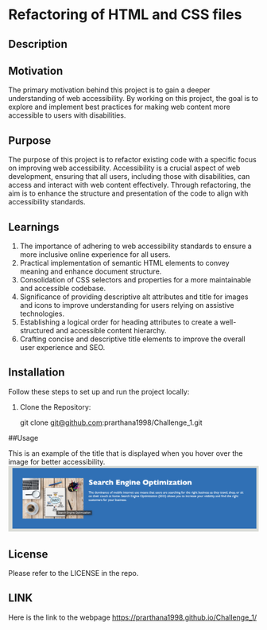 # Refactoring of HTML and CSS files

## Description

## Motivation

The primary motivation behind this project is to gain a deeper understanding of web accessibility. By working on this project, the goal is to explore and implement best practices for making web content more accessible to users with disabilities.

## Purpose

The purpose of this project is to refactor existing code with a specific focus on improving web accessibility. Accessibility is a crucial aspect of web development, ensuring that all users, including those with disabilities, can access and interact with web content effectively. Through refactoring, the aim is to enhance the structure and presentation of the code to align with accessibility standards.

## Learnings

1) The importance of adhering to web accessibility standards to ensure a more inclusive online experience for all users.
2) Practical implementation of semantic HTML elements to convey meaning and enhance document structure.
3) Consolidation of CSS selectors and properties for a more maintainable and accessible codebase.
4) Significance of providing descriptive alt attributes and title for images and icons to improve understanding for users relying on assistive technologies.
5) Establishing a logical order for heading attributes to create a well-structured and accessible content hierarchy.
6) Crafting concise and descriptive title elements to improve the overall user experience and SEO.

## Installation

Follow these steps to set up and run the project locally:

1. Clone the Repository:

   git clone git@github.com:prarthana1998/Challenge_1.git

##Usage

This is an example of the title that is displayed when you hover over the image for better accessibility.
![Alt Text](starter/assets/images/example.png)


## License

Please refer to the LICENSE in the repo.

## LINK

Here is the link to the webpage https://prarthana1998.github.io/Challenge_1/


